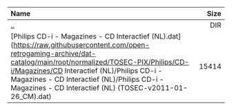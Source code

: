|Name|Size|
|:---|---:|
|[..](../index.html)|DIR|
|[Philips CD-i - Magazines - CD Interactief (NL).dat](https://raw.githubusercontent.com/open-retrogaming-archive/dat-catalog/main/root/normalized/TOSEC-PIX/Philips/CD-i/Magazines/CD Interactief (NL)/Philips CD-i - Magazines - CD Interactief (NL)/Philips CD-i - Magazines - CD Interactief (NL) (TOSEC-v2011-01-26_CM).dat)|15414|
